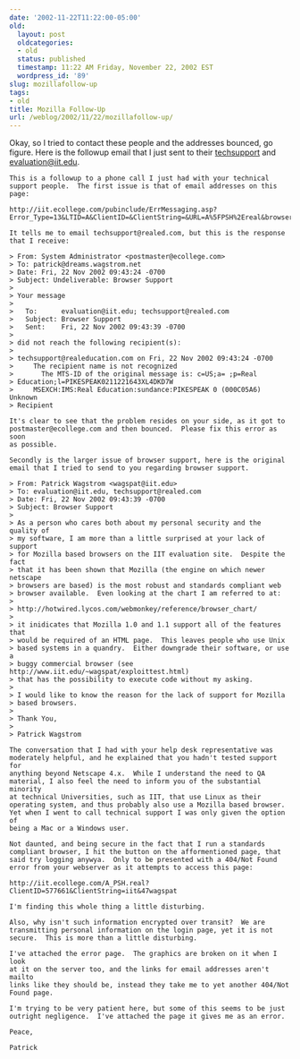 ```yaml
---
date: '2002-11-22T11:22:00-05:00'
old:
  layout: post
  oldcategories:
  - old
  status: published
  timestamp: 11:22 AM Friday, November 22, 2002 EST
  wordpress_id: '89'
slug: mozillafollow-up
tags:
- old
title: Mozilla Follow-Up
url: /weblog/2002/11/22/mozillafollow-up/
---
```


Okay, so I tried to contact these people and the addresses bounced, go figure.  Here is the followup email that I just sent to their [techsupport](mailto:helpdesk@iit.ecollege.com) and [evaluation@iit.edu](mailto:evaluation@iit.edu).





    This is a followup to a phone call I just had with your technical
    support people.  The first issue is that of email addresses on this
    page:

    http://iit.ecollege.com/pubinclude/ErrMessaging.asp?Error_Type=13&LTID=A&ClientID=&ClientString=&URL=A%5FPSH%2Ereal&browser=Netscape&version=5

    It tells me to email techsupport@realed.com, but this is the response
    that I receive:

    > From: System Administrator <postmaster@ecollege.com>
    > To: patrick@dreams.wagstrom.net
    > Date: Fri, 22 Nov 2002 09:43:24 -0700
    > Subject: Undeliverable: Browser Support
    >
    > Your message
    >
    >   To:      evaluation@iit.edu; techsupport@realed.com
    >   Subject: Browser Support
    >   Sent:    Fri, 22 Nov 2002 09:43:39 -0700
    >
    > did not reach the following recipient(s):
    >
    > techsupport@realeducation.com on Fri, 22 Nov 2002 09:43:24 -0700
    >     The recipient name is not recognized
    >       The MTS-ID of the original message is: c=US;a= ;p=Real
    > Education;l=PIKESPEAK0211221643XL4DKD7W
    >     MSEXCH:IMS:Real Education:sundance:PIKESPEAK 0 (000C05A6) Unknown
    > Recipient

    It's clear to see that the problem resides on your side, as it got to
    postmaster@ecollege.com and then bounced.  Please fix this error as soon
    as possible.

    Secondly is the larger issue of browser support, here is the original
    email that I tried to send to you regarding browser support.

    > From: Patrick Wagstrom <wagspat@iit.edu>
    > To: evaluation@iit.edu, techsupport@realed.com
    > Date: Fri, 22 Nov 2002 09:43:39 -0700
    > Subject: Browser Support
    >
    > As a person who cares both about my personal security and the quality of
    > my software, I am more than a little surprised at your lack of support
    > for Mozilla based browsers on the IIT evaluation site.  Despite the fact
    > that it has been shown that Mozilla (the engine on which newer netscape
    > browsers are based) is the most robust and standards compliant web
    > browser available.  Even looking at the chart I am referred to at:
    >
    > http://hotwired.lycos.com/webmonkey/reference/browser_chart/
    >
    > it inidicates that Mozilla 1.0 and 1.1 support all of the features that
    > would be required of an HTML page.  This leaves people who use Unix
    > based systems in a quandry.  Either downgrade their software, or use a
    > buggy commercial browser (see http://www.iit.edu/~wagspat/exploittest.html)
    > that has the possibility to execute code without my asking.
    >
    > I would like to know the reason for the lack of support for Mozilla
    > based browsers.
    >
    > Thank You,
    >
    > Patrick Wagstrom

    The conversation that I had with your help desk representative was
    moderately helpful, and he explained that you hadn't tested support for
    anything beyond Netscape 4.x.  While I understand the need to QA
    material, I also feel the need to inform you of the substantial minority
    at technical Universities, such as IIT, that use Linux as their
    operating system, and thus probably also use a Mozilla based browser.
    Yet when I went to call technical support I was only given the option of
    being a Mac or a Windows user.

    Not daunted, and being secure in the fact that I run a standards
    compliant browser, I hit the button on the afformentioned page, that
    said try logging anywya.  Only to be presented with a 404/Not Found
    error from your webserver as it attempts to access this page:

    http://iit.ecollege.com/A_PSH.real?ClientID=577661&ClientString=iit&47wagspat

    I'm finding this whole thing a little disturbing.

    Also, why isn't such information encrypted over transit?  We are
    transmitting personal information on the login page, yet it is not
    secure.  This is more than a little disturbing.

    I've attached the error page.  The graphics are broken on it when I look
    at it on the server too, and the links for email addresses aren't mailto
    links like they should be, instead they take me to yet another 404/Not
    Found page.

    I'm trying to be very patient here, but some of this seems to be just
    outright negligence.  I've attached the page it gives me as an error.

    Peace,

    Patrick



